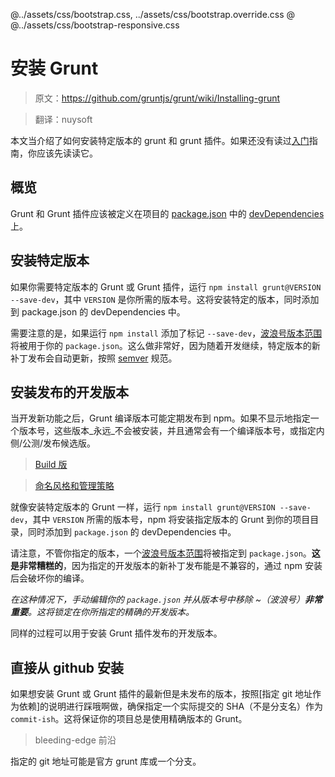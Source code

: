 @../assets/css/bootstrap.css, ../assets/css/bootstrap.override.css
@<meta name="viewport" content="width=device-width, initial-scale=1.0">
@../assets/css/bootstrap-responsive.css


<!-- # Installing Grunt -->

# 安装 Grunt

> 原文：<https://github.com/gruntjs/grunt/wiki/Installing-grunt>

> 翻译：nuysoft

<!-- This document explains how to install specific versions of grunt and grunt plugins.  If you haven't read the [[Getting Started]] guide, you should check that out first. -->

本文当介绍了如何安装特定版本的 grunt 和 grunt 插件。如果还没有读过[入门]指南，你应该先读读它。

[入门]: Getting-started.html

<!-- ## Overview -->

## 概览

<!-- Grunt and grunt plugins should be defined as [devDependencies](https://npmjs.org/doc/json.html#devDependencies) in your project's [package.json](https://npmjs.org/doc/json.html).  This will allow you to install all of your project's dependencies with a single command: `npm install`.  The current stable and development versions of grunt are always listed on the wiki's [home page](https://github.com/gruntjs/grunt/wiki/). -->

Grunt 和 Grunt 插件应该被定义在项目的 [package.json] 中的 [devDependencies] 上。

[package.json]: https://npmjs.org/doc/json.html
[devDependencies]: https://npmjs.org/doc/json.html#devDependencies

<!-- ## Installing a specific version -->

## 安装特定版本

<!-- If you need a specific version of grunt or a grunt plugin, run `npm install grunt@VERSION --save-dev` where `VERSION` is the version you need.  This will install the specified version, adding it to your package.json devDependencies. -->

如果你需要特定版本的 Grunt 或 Grunt 插件，运行 `npm install grunt@VERSION --save-dev`，其中 `VERSION` 是你所需的版本号。这将安装特定的版本，同时添加到 package.json 的 devDependencies 中。

<!-- Note that a [tilde version range] will be used in your `package.json` when you add the `--save-dev` flag to `npm install`. This is typically good, as new patch releases of the specified version will automatically be upgraded as development continues, per [semver]. -->

需要注意的是，如果运行 `npm install` 添加了标记 `--save-dev`，[波浪号版本范围]将被用于你的 `package.json`。这么做非常好，因为随着开发继续，特定版本的新补丁发布会自动更新，按照 [semver] 规范。

[tilde version range]: https://npmjs.org/doc/json.html#Tilde-Version-Ranges
[波浪号版本范围]: https://npmjs.org/doc/json.html#Tilde-Version-Ranges
[semver]: http://semver.org

<!-- ## Installing a published development version -->

## 安装发布的开发版本

<!-- Periodically, as new functionality is being developed, grunt builds may be published to npm. These builds will _never_ be installable without explicitly specifying a version number, and will typically have a build number or alpha/beta/release candidate designation. -->

当开发新功能之后，Grunt 编译版本可能定期发布到 npm。如果不显示地指定一个版本号，这些版本_永远_不会被安装，并且通常会有一个编译版本号，或指定内侧/公测/发布候选版。

> [Build 版](http://baike.baidu.com/view/750252.htm)

> [命名风格和管理策略](http://baike.baidu.com/view/707808.htm#1)

<!-- Like installing a specific version of grunt, run `npm install grunt@VERSION --save-dev` where `VERSION` is the version you need, and npm will install that version of grunt in your project folder, adding it to your `package.json` devDependencies. -->

就像安装特定版本的 Grunt 一样，运行 `npm install grunt@VERSION --save-dev`，其中 `VERSION` 所需的版本号，npm 将安装指定版本的 Grunt 到你的项目目录，同时添加到 `package.json` 的 devDependencies 中。

<!-- Note that regardless of the version you specify, a [tilde version range][] will be specified in `package.json`. **This is very bad**, as new, possibly incompatible, patch releases of the specified development version may be installed by npm, breaking your build.
 -->
请注意，不管你指定的版本，一个[波浪号版本范围]将被指定到 `package.json`。**这是非常糟糕的**，因为指定的开发版本的新补丁发布能是不兼容的，通过 npm 安装后会破坏你的编译。

<!-- _In this case it is **very important** that you manually edit your `package.json` and remove the ~ (tilde) from the version number. This will lock in the exact development version that you have specified._ -->

_在这种情况下，手动编辑你的 `package.json` 并从版本号中移除 ~（波浪号）**非常重要**。这将锁定在你所指定的精确的开发版本。_

<!-- The same process may be used to install a published development version of a grunt plugin. -->

同样的过程可以用于安装 Grunt 插件发布的开发版本。


<!-- ## Installing directly from github -->

## 直接从 github 安装

<!-- If you want to install a bleeding-edge, unpublished version of grunt or grunt plugin, follow the instructions for specifying a [git URL as a dependency](https://npmjs.org/doc/json.html#Git-URLs-as-Dependencies) and be sure to specify an actual commit SHA (not a branch name) as the `commit-ish`. This will guarantee that your project always uses that exact version of grunt. -->

如果想安装 Grunt 或 Grunt 插件的最新但是未发布的版本，按照[指定 git 地址作为依赖]的说明进行踩哦啊做，确保指定一个实际提交的 SHA（不是分支名）作为 `commit-ish`。这将保证你的项目总是使用精确版本的 Grunt。

[git URL as a dependency]: https://npmjs.org/doc/json.html#Git-URLs-as-Dependencies
[以 git 地址作为依赖]: https://npmjs.org/doc/json.html#Git-URLs-as-Dependencies

> bleeding-edge 前沿

<!-- The specified git URL may be that of the official grunt repo or a fork. -->

指定的 git 地址可能是官方 grunt 库或一个分支。